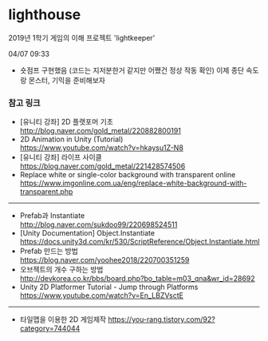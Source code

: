 # lighthouse
2019년 1학기 게임의 이해 프로젝트 'lightkeeper'

04/07 09:33
- 숏점프 구현했음 (코드는 지저분한거 같지만 어쨌건 정상 작동 확인)
이제 종단 속도랑 몬스터, 기믹을 준비해보자

### 참고 링크
- [유니티 강좌] 2D 플랫포머 기초  
http://blog.naver.com/gold_metal/220882800191
- 2D Animation in Unity (Tutorial)  
https://www.youtube.com/watch?v=hkaysu1Z-N8
- [유니티 강좌] 라이프 사이클  
https://blog.naver.com/gold_metal/221428574506
- Replace white or single-color background with transparent online  
https://www.imgonline.com.ua/eng/replace-white-background-with-transparent.php
---
- Prefab과 Instantiate  
http://blog.naver.com/sukdoo99/220698524511
- [Unity Documentation] Object.Instantiate  
https://docs.unity3d.com/kr/530/ScriptReference/Object.Instantiate.html
- Prefab 만드는 방법  
https://blog.naver.com/yoohee2018/220700351259
- 오브젝트의 개수 구하는 방법  
http://devkorea.co.kr/bbs/board.php?bo_table=m03_qna&wr_id=28692
- Unity 2D Platformer Tutorial - Jump through Platforms  
https://www.youtube.com/watch?v=En_LBZVsctE
---
- 타일맵을 이용한 2D 게임제작
https://you-rang.tistory.com/92?category=744044
